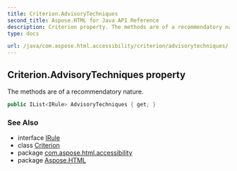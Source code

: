 ```yaml
---
title: Criterion.AdvisoryTechniques
second_title: Aspose.HTML for Java API Reference
description: Criterion property. The methods are of a recommendatory nature
type: docs

url: /java/com.aspose.html.accessibility/criterion/advisorytechniques/
---
```

## Criterion.AdvisoryTechniques property

The methods are of a recommendatory nature.

```java
public IList<IRule> AdvisoryTechniques { get; }
```

### See Also

* interface [IRule](../../irule/)
* class [Criterion](../)
* package [com.aspose.html.accessibility](../../../com.aspose.html.accessibility/)
* package [Aspose.HTML](../../../)
